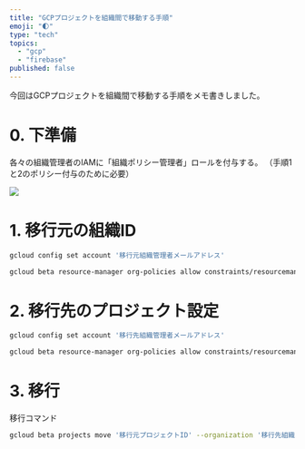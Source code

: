 ```yaml
---
title: "GCPプロジェクトを組織間で移動する手順"
emoji: "🌓"
type: "tech"
topics:
  - "gcp"
  - "firebase"
published: false
---
```


今回はGCPプロジェクトを組織間で移動する手順をメモ書きしました。


# 0. 下準備

各々の組織管理者のIAMに「組織ポリシー管理者」ロールを付与する。
（手順1と2のポリシー付与のために必要）

![](https://storage.googleapis.com/zenn-user-upload/ddb5318759cf-20220509.png)


# 1. 移行元の組織ID

```bash
gcloud config set account '移行元組織管理者メールアドレス'

gcloud beta resource-manager org-policies allow constraints/resourcemanager.allowedExportDestinations --organization '移行元組織ID' under:organizations/'移行先組織ID'
```


# 2. 移行先のプロジェクト設定

```bash
gcloud config set account '移行先組織管理者メールアドレス'

gcloud beta resource-manager org-policies allow constraints/resourcemanager.allowedImportSources --organization '移行先組織ID' under:organizations/'移行元組織ID'
```

# 3. 移行

移行コマンド

```bash
gcloud beta projects move '移行元プロジェクトID' --organization '移行先組織ID'
```
